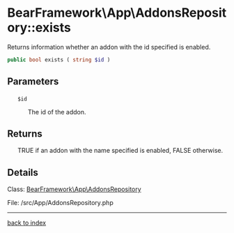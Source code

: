 # BearFramework\App\AddonsRepository::exists

Returns information whether an addon with the id specified is enabled.

```php
public bool exists ( string $id )
```

## Parameters

&nbsp;&nbsp;&nbsp;&nbsp;&nbsp;&nbsp;`$id`

&nbsp;&nbsp;&nbsp;&nbsp;&nbsp;&nbsp;&nbsp;&nbsp;&nbsp;&nbsp;&nbsp;&nbsp;The id of the addon.

## Returns

&nbsp;&nbsp;&nbsp;&nbsp;&nbsp;&nbsp;TRUE if an addon with the name specified is enabled, FALSE otherwise.

## Details

Class: [BearFramework\App\AddonsRepository](bearframework.app.addonsrepository.class.md)

File: /src/App/AddonsRepository.php

---

[back to index](index.md)

